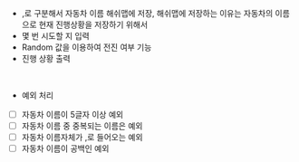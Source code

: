 - ,로 구분해서 자동차 이름 해쉬맵에 저장, 해쉬맵에 저장하는 이유는 자동차의 이름으로 현재 진행상황을 저장하기 위해서 
- 몇 번 시도할 지 입력
- Random 값을 이용하여 전진 여부 기능
- 진행 상황 출력


<br> 

- 예외 처리
- [ ] 자동차 이름이 5글자 이상 예외
- [ ] 자동차 이름 중 중복되는 이름은 예외
- [ ] 자동차 이름자체가 ,로 들어오는 예외
- [ ] 자동차 이름이 공백인 예외